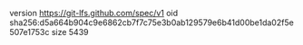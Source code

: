 version https://git-lfs.github.com/spec/v1
oid sha256:d5a664b904c9e6862cb7f7c75e3b0ab129579e6b41d00be1da02f5e507e1753c
size 5439
